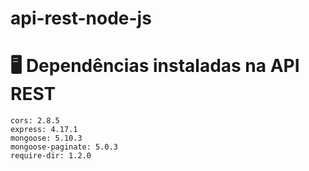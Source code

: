 # api-rest-node-js




# :desktop_computer: Dependências instaladas na API REST
    cors: 2.8.5
    express: 4.17.1
    mongoose: 5.10.3
    mongoose-paginate: 5.0.3
    require-dir: 1.2.0
